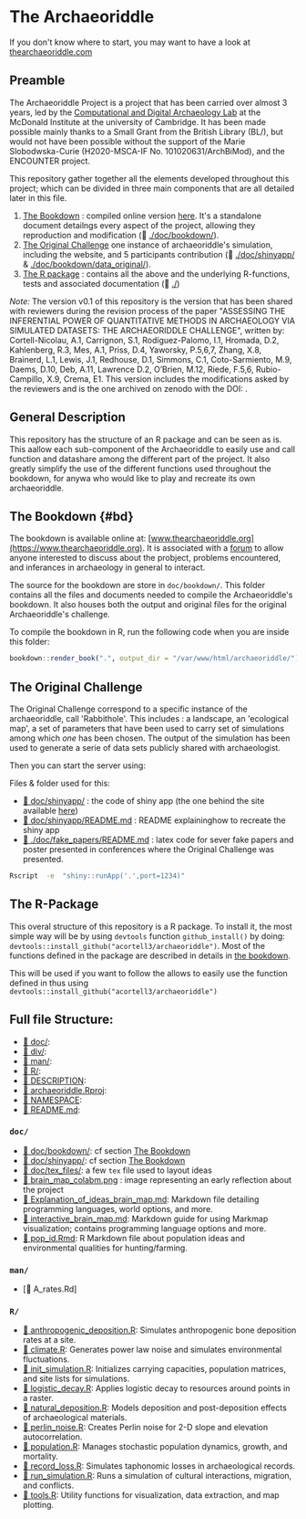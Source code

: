 # The Archaeoriddle

If you don't know where to start, you may want to have a look at [thearchaeoriddle.com](https://thearchaeoriddle.org/)

## Preamble

The Archaeoriddle Project is a project that has been carried over almost 3 years, led by the [Computational and Digital Archaeology Lab](https://www.arch.cam.ac.uk/research/laboratories/cdal) at the McDonald Institute at the university of Cambridge. It has been made possible mainly thanks to a Small Grant from the British Library (BL/), but would not have been possible without the support of the Marie Slobodwska-Curie (H2020-MSCA-IF No. 101020631/ArchBiMod), and the ENCOUNTER project.

This repository gather together all the elements developed throughout this project; which can be divided in three main components that are all detailed later in this file.

1. [The Bookdown](?tab=readme-ov-file#the-bookdown) : compiled online version [here](www.thearchaeoriddle.com). It's a standalone document detailngs every aspect of the project, allowing they reproduction and modification (:file_folder: [./doc/bookdown/](./doc/bookdown/)).
2. [The Original Challenge](?tab=readme-ov-file#the-original-challenge) one instance of archaeoriddle's simulation, including the website, and 5 participants contribution (:file_folder: [./doc/shinyapp/](./doc/shinyapp/) & [./doc/bookdown/data_original/](./doc/bookdown/data_original/)).
2. [The R package](?tab=readme-ov-file#the-r-package) : contains all the above and the underlying R-functions, tests and associated documentation (:file_folder: [./](./))


*Note:* The version v0.1 of this repository is the version that has been shared with reviewers during the revision process of the paper "ASSESSING THE INFERENTIAL POWER OF QUANTITATIVE METHODS IN ARCHAEOLOGY VIA SIMULATED DATASETS: THE ARCHAEORIDDLE CHALLENGE", written by:
Cortell-Nicolau, A.1, Carrignon, S.1, Rodíguez-Palomo, I.1, Hromada, D.2, Kahlenberg, R.3, Mes, A.1, Priss, D.4, Yaworsky, P.5,6,7, Zhang, X.8, Brainerd, L.1, Lewis, J.1, Redhouse, D.1, Simmons, C.1, Coto-Sarmiento, M.9, Daems, D.10, Deb, A.11, Lawrence D.2, O’Brien, M.12, Riede, F.5,6, Rubio-Campillo, X.9, Crema, E1.
This version includes the modifications asked by the reviewers and is the one archived on zenodo with the DOI: . 


## General Description

This repository has the structure of an R package and can be seen as is. This aallow each sub-component of the Archaeoriddle to easily use and call function and datashare among the different part of the project. It also greatly simplify the use of the different functions used throughout the bookdown, for anywa who would like to play and recreate its own archaeoriddle.


## The Bookdown {#bd}

The bookdown is available online at: [www.thearchaeoriddle.org](https://www.thearchaeoriddle.org). It is associated with a [forum](https://www.thearchaeoriddle.org/forum) to allow anyone interested to discuss about the probject, problems encountered, and inferances in archaeology in general to interact.

The source for the bookdown are store in `doc/bookdown/`.
This folder contains all the files and documents needed to compile the Archaeoriddle's bookdown. It also houses both the output and original files for the original Archaeoriddle's challenge.

To compile the bookdown in R, run the following code when you are inside this folder:

```R
bookdown::render_book(".", output_dir = "/var/www/html/archaeoriddle/")
```


## The Original Challenge 

The Original Challenge correspond to a specific instance of the archaeoriddle, call 'Rabbithole'. This includes : a landscape, an 'ecological map', a set of parameters that have been used to carry set of simulations among which  _one_ has been chosen. The output of the simulation has been used to generate a serie of data sets publicly shared with archaeologist.

Then you can start the server using:

Files & folder used for this:

- [:file_folder: doc/shinyapp/]() : the code of  shiny app (the one behind the site available [here](https://theia.arch.cam.ac.uk/archaeoriddle))
- [📄 doc/shinyapp/README.md]() : README explaininghow to recreate the shiny app
- [:file_folder: ./doc/fake_papers/README.md]() :  latex code for sever fake papers and poster presented in conferences where the Original Challenge was presented.

```bash
Rscript  -e  "shiny::runApp('.',port=1234)"
```


## The R-Package 

This overal structure of this repository is a R package. 
To install it, the most simple way will be by using `devtools` function `github_install()` by doing: `devtools::install_github("acortell3/archaeoriddle")`.
Most of the functions defined in the package are described in details in [the bookdown](https://www.thearchaeoriddle).

This will be used if you want to follow the  allows to easily use the function defined in  thus using `devtools::install_github("acortell3/archaeoriddle")` 




## Full file Structure:

- [:file_folder: doc/](./doc/./doc/):
- [:file_folder: div/](./div/./div/):
- [:file_folder: man/](./man/./man/):
- [:file_folder: R/](./R/.R/):
- [📄 DESCRIPTION](./DESCRIPTION):
- [📄 archaeoriddle.Rproj](./archaeoriddle.Rproj):
- [📄 NAMESPACE](./NAMESPACE):
- [📄 README.md](./README.md):


### `doc/`

- [:file_folder: doc/bookdown/](./doc/bookdown/): cf section [The Bookdown](?tab=readme-ov-file#the-bookdown)
- [:file_folder: doc/shinyapp/](./doc/shinyapp/): cf section [The Bookdown](?tab=readme-ov-file#the-original-challenge)
- [:file_folder: doc/tex_files/](./doc/tex_files//): a few `tex` file used to layout ideas
- [📄 brain_map_colabm.png](./doc/brain_map_colabm.png) : image representing an early reflection about the project
- [📄 Explanation_of_ideas_brain_map.md](./doc/Explanation_of_ideas_brain_map.md): Markdown file detailing programming languages, world options, and more.
- [📄 interactive_brain_map.md](./doc/interactive_brain_map.md): Markdown guide for using Markmap visualization; contains programming language options and more.
- [📄 pop_id.Rmd](./doc/pop_id.Rmd): R Markdown file about population ideas and environmental qualities for hunting/farming.

### `man/`
- [📄 A_rates.Rd]

### `R/`

- [📄 anthropogenic_deposition.R](./R/anthropogenic_deposition.R): Simulates anthropogenic bone deposition rates at a site.
- [📄 climate.R](./R/climate.R): Generates power law noise and simulates environmental fluctuations.
- [📄 init_simulation.R](./R/init_simulation.R): Initializes carrying capacities, population matrices, and site lists for simulations.
- [📄 logistic_decay.R](./R/logistic_decay.R): Applies logistic decay to resources around points in a raster.
- [📄 natural_deposition.R](./R/natural_deposition.R): Models deposition and post-deposition effects of archaeological materials.
- [📄 perlin_noise.R](./R/perlin_noise.R): Creates Perlin noise for 2-D slope and elevation autocorrelation.
- [📄 population.R](./R/population.R): Manages stochastic population dynamics, growth, and mortality.
- [📄 record_loss.R](./R/record_loss.R): Simulates taphonomic losses in archaeological records.
- [📄 run_simulation.R](./R/run_simulation.R): Runs a simulation of cultural interactions, migration, and conflicts.
- [📄 tools.R](./R/tools.R): Utility functions for visualization, data extraction, and map plotting.


